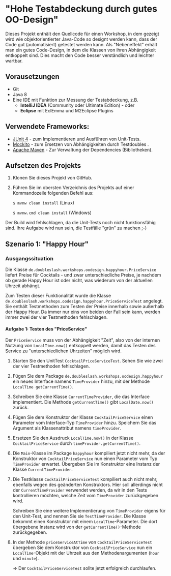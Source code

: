 # "Hohe Testabdeckung durch gutes OO-Design"

Dieses Projekt enthält den Quellcode für einen Workshop, in dem gezeigt wird wie objektorientierter Java-Code
so designt werden kann, dass der Code gut (automatisiert) getestet werden kann. Als "Nebeneffekt" erhält man
ein gutes Code-Design, in dem die Klassen von ihren Abhängigkeit entkoppelt sind. Dies macht den Code besser 
verständlich und leichter wartbar.

## Vorausetzungen

* Git
* Java 8
* Eine IDE mit Funktion zur Messung der Testabdeckung, z.B.
  * __IntelliJ IDEA__ (Community oder Ultimate Edition) - oder
  * __Eclipse__ mit EclEmma und M2Eclipse Plugins

## Verwendete Frameworks:
 
* [JUnit 4](https://junit.org/junit4/) - zum Implementieren und Ausführen von Unit-Tests.
* [Mockito](https://site.mockito.org/) - zum Ersetzen von Abhängigkeiten durch Testdoubles .
* [Apache Maven](https://maven.apache.org/) - Zur Verwaltung der Dependencies (Bibliotheken).

## Aufsetzen des Projekts

1. Klonen Sie dieses Projekt von GitHub.
1. Führen Sie im obersten Verzeichnis des Projekts auf einer Kommandozeile folgenden Befehl aus:

   ```$ mvnw clean install``` (Linux)

   ```$ mvnw.cmd clean install``` (Windows)

Der Build wird fehlschlagen, da die Unit-Tests noch nicht funktionsfähig sind. Ihre Aufgabe wird nun sein, die Testfälle 
"grün" zu machen ;-)

## Szenario 1: "Happy Hour"

### Ausgangssituation

Die Klasse `de.doubleslash.workshops.oodesign.happyhour.PriceService` liefert Preise für Cocktails -
und zwar unterschiedliche Preise, je nachdem ob gerade Happy Hour ist oder nicht, was wiederum von der aktuellen Uhrzeit abhängt. 

Zum Testen dieser Funktionalität wurde die Klasse `de.doubleslash.workshops.oodesign.happyhour.PriceServiceTest`
angelegt. Sie enthält Testmethoden zum Testen der Preise innerhalb sowie außerhalb der Happy Hour. Da immer nur eins
von beiden der Fall sein kann, werden immer zwei der vier Testmethoden fehlschlagen. 

#### Aufgabe 1: Testen des "PriceService"

Der `PriceService` muss von der Abhängigkeit "Zeit", also von der internen Nutzung von `LocalTime.now()` entkoppelt werden, 
damit das Testen des Service zu "unterschiedlichen Uhrzeiten" möglich wird.

1. Starten Sie den UnitTest `CocktailPriceServiceTest`. Sehen Sie wie zwei der vier Testmethoden fehlschlagen.
1. Fügen Sie dem Package `de.doubleslash.workshops.oodesign.happyhour` ein neues Interface namens `TimeProvider` hinzu, 
   mit der Methode `LocalTime getCurrentTime()`.
1. Schreiben Sie eine Klasse `CurrentTimeProvider`, die das Interface implementiert. Die Methode `getCurrentTime()` gibt
   `LocalDate.now()` zurück.
1. Fügen Sie dem Konstruktor der Klasse `CocktailPriceService` einen Parameter vom Interface-Typ `TimeProvider`
   hinzu. Speichern Sie das Argument als Klassenattribut namens `timeProvider`.
1. Ersetzen Sie den Ausdruck `LocalTime.now()` in der Klasse `CocktailPriceService` durch `timeProvider.getCurrentTime()`.
1. Die `Main`-Klasse im Package `happyhour` kompiliert jetzt nicht mehr, da der Konstruktor von `CocktailPriceService` nun 
   einen Parameter vom Typ `TimeProvider` erwartet. Übergeben Sie im Konstruktor eine Instanz der Klasse `CurrentTimeProvider`. 
1. Die Testklasse `CocktailPriceServiceTest` kompiliert auch nicht mehr, ebenfalls wegen des geänderten Konstruktors.
   Hier soll allerdings nicht der `CurrentTimeProvider` verwendet werden, da wir in den Tests kontrollieren möchten, welche
   Zeit vom `TimeProvider` zurückgegeben wird. 
   
   Schreiben Sie eine weitere Implementierung von `TimeProvider` eigens für den Unit-Test, und nennen Sie 
   sie `TestTimeProvider`. Die Klasse bekommt einen Konstruktor mit einem `LocalTime`-Parameter. Die dort übergebene Instanz
   wird von der `getCurrentTime()`-Methode zurückgegeben.
1. In der Methode `priceServiceAtTime` von `CocktailPriceServiceTest` übergeben Sie dem Konstruktor von `CocktailPriceService`
   nun ein `LocalTime`-Objekt mit der Uhrzeit aus den Methodenargumenten (`hour` und `minute`).
   
   => Der `CocktailPriceServiceTest` sollte jetzt erfolgreich durchlaufen. 


